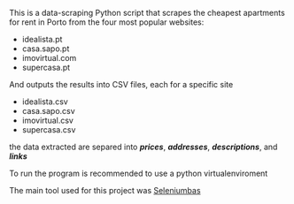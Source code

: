 This is a data-scraping Python script that scrapes the cheapest apartments for rent in Porto from the four most popular websites:

- idealista.pt
- casa.sapo.pt
- imovirtual.com
- supercasa.pt

And outputs the results into CSV files, each for a specific site

- idealista.csv
- casa.sapo.csv
- imovirtual.csv
- supercasa.csv

the data extracted are separed into ***prices***, ***addresses***, ***descriptions***, and ***links***

To run the program is recommended to use a python virtualenviroment

The main tool used for this project was [Seleniumbas](https://github.com/seleniumbase/SeleniumBase)
